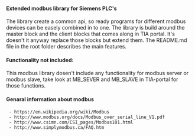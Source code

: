 #### Extended modbus library for Siemens PLC's
The library create a common api, so ready programs for different modbus devices can be easely combined in to one. The library is build around the master block and the client blocks that comes along in TIA portal. It's doesn't it anyway replace those blocks but extend them. The README.md file in the root folder describes the main features.

#### Functionality not included:
This modbus library dosen't include any functionality for modbus server or modbus slave, take look at MB_SEVER and MB_SLAVE in TIA-portal for those functions. 

#### Genaral information about modbus
```
 - https://en.wikipedia.org/wiki/Modbus
 - http://www.modbus.org/docs/Modbus_over_serial_line_V1.pdf
 - http://www.csimn.com/CSI_pages/Modbus101.html
 - http://www.simplymodbus.ca/FAQ.htm
```
